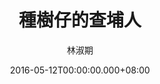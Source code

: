 ---
issue: 172
title: 種樹仔的查埔人
author: 林淑期
date: 2016-05-12T00:00:00.000+08:00
topic: 人物
difficulty: 2
wikidata: Q98095540
wikidata_link: https://www.wikidata.org/wiki/Q98095540
author_wikidata_link: https://www.wikidata.org/wiki/Q98096288
author_wikidata: Q98096288
---